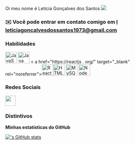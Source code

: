 Oi meu nome é Leticia Gonçalves dos Santos ![](https://user-images.githubusercontent.com/18350557/176309783-0785949b-9127-417c-8b55-ab5a4333674e.gif) 
###  ✉️ Você pode entrar em contato comigo em [l](mailto:le) [leticiagoncalvesdossantos1973@gmail.com](mailto:leticiagoncalvesdossantos1973@gmail.com)

### Habilidades


<p align="left">
<a href="https://developer.mozilla.org/en-US/docs/Web/JavaScript" target="_blank" rel="noreferrer"><img src="https://raw.githubusercontent.com/danielcranney/readme-generator/main/public/icons/skills/javascript-colored.svg" width="36" height="36" alt="JavaScript" / ></a> <a href="https://www.oracle.com/java/" target="_blank" rel="noreferrer"><img src="https://raw.githubusercontent.com/danielcranney/readme-generator/main/public/icons/skills/java-colored.svg" width="36" height="36" alt="Java" /></a> <
a href="https://reactjs
.
org/" target="_blank" rel="noreferrer"><img src="https://raw.githubusercontent.com/danielcranney/readme-generator/main/public/icons/skills/react-colored.svg" width="36" height="36" alt="React" /></a><a href="https://developer.mozilla.org/en-US/docs/Glossary/HTML5" target="_blank" rel="noreferrer"><img src="https://raw.githubusercontent.com/danielcranney/readme-generator/main/public/icons/skills/html5-colored.svg" width="36" height="36" alt="HTML5" /></a> <a href="https://www.mysql.com/" target="_blank" rel="noreferrer"><img src="https://raw.githubusercontent.com/danielcranney/readme-generator/main/public/icons/skills/mysql-colored.svg" width="36" height="36" alt="MySQL" /></a> <a href="https://nodejs.org/en/" target="_blank" rel="noreferrer"><img src=
"https://raw.githubusercontent
.
com/danielcranney/readme-generator/main/public/icons/skills/nodejs-colored.svg" width="36" height="36" alt="NodeJS" /></a> </p>


### Redes Sociais

<p align="left"> <a href="https://www.linkedin.com/in/Leticia Gonçalves" target="_blank" rel="noreferrer"><img src="https://raw.githubusercontent.com/danielcranney/readme-generator/main/public/icons/socials/linkedin.svg" width="32" height="32" /></a></p>

### Distintivos

<b>Minhas estatísticas do GitHub</b>

<a href="http://www.github.com/"><img src="https://github-readme-stats.vercel.app/api?username=&show_icons=true&hide=stars,commits,prs,issues,contribs&title_color=ffffff&text_color=64748b&icon_color=0f172a&bg_color=181824&hide_border=true&show_icons=true" alt="'s GitHub stats" /></a>
